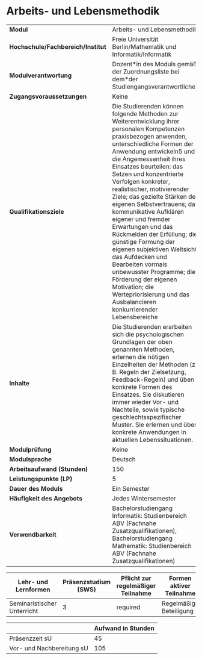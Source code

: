 # Arbeits- und Lebensmethodik

| | |
|-|-|
|**Modul**                           | Arbeits- und Lebensmethodik |
|**Hochschule/Fachbereich/Institut** | Freie Universität Berlin/Mathematik und Informatik/Informatik |
|**Modulverantwortung**              | Dozent\*in des Moduls gemäß der Zuordnungsliste bei dem\*der Studiengangsverantwortlichen |
|**Zugangsvoraussetzungen**          | Keine |
|**Qualifikationsziele**             | Die Studierenden können folgende Methoden zur Weiterentwicklung ihrer personalen Kompetenzen praxisbezogen anwenden, unterschiedliche Formen der Anwendung entwickeln5 und die Angemessenheit ihres Einsatzes beurteilen: das Setzen und konzentrierte Verfolgen konkreter, realistischer, motivierender Ziele; das gezielte Stärken des eigenen Selbstvertrauens; das kommunikative Aufklären eigener und fremder Erwartungen und das Rückmelden der Erfüllung; die günstige Formung der eigenen subjektiven Weltsicht; das Aufdecken und Bearbeiten vormals unbewusster Programme; die Förderung der eigenen Motivation; die Wertepriorisierung und das Ausbalancieren konkurrierender Lebensbereiche |
|**Inhalte**                         | Die Studierenden erarbeiten sich die psychologischen Grundlagen der oben genannten Methoden, erlernen die nötigen Einzelheiten der Methoden (z. B. Regeln der Zielsetzung, Feedback-Regeln) und üben konkrete Formen des Einsatzes. Sie diskutieren immer wieder Vor- und Nachteile, sowie typische geschlechtsspezifischer Muster. Sie erlernen und üben konkrete Anwendungen in aktuellen Lebenssituationen. |
|**Modulprüfung**                    | Keine |
|**Modulsprache**                    | Deutsch |
|**Arbeitsaufwand (Stunden)**        | 150|
|**Leistungspunkte (LP)**            | 5 |
|**Dauer des Moduls**                | Ein Semester |
|**Häufigkeit des Angebots**         | Jedes Wintersemester |
|**Verwendbarkeit**                  | Bachelorstudiengang Informatik: Studienbereich ABV (Fachnahe Zusatzqualifikationen), Bachelorstudiengang Mathematik: Studienbereich ABV (Fachnahe Zusatzqualifikationen) |

| Lehr- und Lernformen | Präsenzstudium <br> (SWS) | Pflicht zur regelmäßiger Teilnahme | Formen aktiver Teilnahme |
| ---------------------|---------------------------|------------------------------------|------------------------- |
| Seminaristischer Unterricht | 3 | required | Regelmäßige Beteiligung |

|   | Aufwand in Stunden |
| - |--------------------|
| Präsenzzeit sU | 45 |
| Vor- und Nachbereitung sU | 105 |
